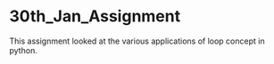 # 30th_Jan_Assignment
This assignment looked at the various applications of loop concept in python.
